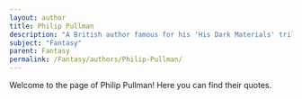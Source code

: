 ```yaml
---
layout: author
title: Philip Pullman
description: "A British author famous for his 'His Dark Materials' trilogy, Pullman’s work challenges religious themes and philosophical concepts, all set in richly imagined fantasy worlds."
subject: "Fantasy"
parent: Fantasy
permalink: /Fantasy/authors/Philip-Pullman/
---
```


Welcome to the page of Philip Pullman! Here you can find their quotes.
